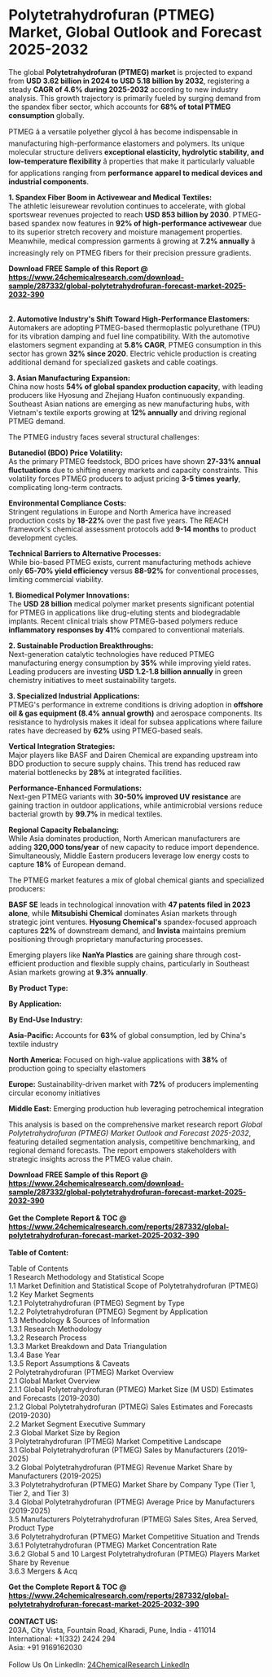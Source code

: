 <h1>Polytetrahydrofuran (PTMEG) Market, Global Outlook and Forecast 2025-2032</h1><p>The global <strong>Polytetrahydrofuran (PTMEG) market</strong> is projected to expand from <strong>USD 3.62 billion in 2024 to USD 5.18 billion by 2032</strong>, registering a steady <strong>CAGR of 4.6% during 2025-2032</strong> according to new industry analysis. This growth trajectory is primarily fueled by surging demand from the spandex fiber sector, which accounts for <strong>68% of total PTMEG consumption</strong> globally.</p><p>PTMEG â a versatile polyether glycol â has become indispensable in manufacturing high-performance elastomers and polymers. Its unique molecular structure delivers <strong>exceptional elasticity, hydrolytic stability, and low-temperature flexibility</strong> â properties that make it particularly valuable for applications ranging from <strong>performance apparel to medical devices and industrial components</strong>.</p><p><strong>1. Spandex Fiber Boom in Activewear and Medical Textiles:</strong><br>
The athletic leisurewear revolution continues to accelerate, with global sportswear revenues projected to reach <strong>USD 853 billion by 2030</strong>. PTMEG-based spandex now features in <strong>92% of high-performance activewear</strong> due to its superior stretch recovery and moisture management properties. Meanwhile, medical compression garments â growing at <strong>7.2% annually</strong> â increasingly rely on PTMEG fibers for their precision pressure gradients.</p><div><b>Download FREE Sample of this Report @ 
            <a href="https://www.24chemicalresearch.com/download-sample/287332/global-polytetrahydrofuran-forecast-market-2025-2032-390">
            https://www.24chemicalresearch.com/download-sample/287332/global-polytetrahydrofuran-forecast-market-2025-2032-390</a></b></div><br><p><strong>2. Automotive Industry's Shift Toward High-Performance Elastomers:</strong><br>
Automakers are adopting PTMEG-based thermoplastic polyurethane (TPU) for its vibration damping and fuel line compatibility. With the automotive elastomers segment expanding at <strong>5.8% CAGR</strong>, PTMEG consumption in this sector has grown <strong>32% since 2020</strong>. Electric vehicle production is creating additional demand for specialized gaskets and cable coatings.</p><p><strong>3. Asian Manufacturing Expansion:</strong><br>
China now hosts <strong>54% of global spandex production capacity</strong>, with leading producers like Hyosung and Zhejiang Huafon continuously expanding. Southeast Asian nations are emerging as new manufacturing hubs, with Vietnam's textile exports growing at <strong>12% annually</strong> and driving regional PTMEG demand.</p><p>The PTMEG industry faces several structural challenges:</p><p><strong>Butanediol (BDO) Price Volatility:</strong><br>
	As the primary PTMEG feedstock, BDO prices have shown <strong>27-33% annual fluctuations</strong> due to shifting energy markets and capacity constraints. This volatility forces PTMEG producers to adjust pricing <strong>3-5 times yearly</strong>, complicating long-term contracts.</p><p><strong>Environmental Compliance Costs:</strong><br>
	Stringent regulations in Europe and North America have increased production costs by <strong>18-22%</strong> over the past five years. The REACH framework's chemical assessment protocols add <strong>9-14 months</strong> to product development cycles.</p><p><strong>Technical Barriers to Alternative Processes:</strong><br>
	While bio-based PTMEG exists, current manufacturing methods achieve only <strong>65-70% yield efficiency</strong> versus <strong>88-92%</strong> for conventional processes, limiting commercial viability.</p><p><strong>1. Biomedical Polymer Innovations:</strong><br>
The <strong>USD 28 billion</strong> medical polymer market presents significant potential for PTMEG in applications like drug-eluting stents and biodegradable implants. Recent clinical trials show PTMEG-based polymers reduce <strong>inflammatory responses by 41%</strong> compared to conventional materials.</p><p><strong>2. Sustainable Production Breakthroughs:</strong><br>
Next-generation catalytic technologies have reduced PTMEG manufacturing energy consumption by <strong>35%</strong> while improving yield rates. Leading producers are investing <strong>USD 1.2-1.8 billion annually</strong> in green chemistry initiatives to meet sustainability targets.</p><p><strong>3. Specialized Industrial Applications:</strong><br>
PTMEG's performance in extreme conditions is driving adoption in <strong>offshore oil &amp; gas equipment (8.4% annual growth)</strong> and aerospace components. Its resistance to hydrolysis makes it ideal for subsea applications where failure rates have decreased by <strong>62%</strong> using PTMEG-based seals.</p><p><strong>Vertical Integration Strategies:</strong><br>
	Major players like BASF and Dairen Chemical are expanding upstream into BDO production to secure supply chains. This trend has reduced raw material bottlenecks by <strong>28%</strong> at integrated facilities.</p><p><strong>Performance-Enhanced Formulations:</strong><br>
	Next-gen PTMEG variants with <strong>30-50% improved UV resistance</strong> are gaining traction in outdoor applications, while antimicrobial versions reduce bacterial growth by <strong>99.7%</strong> in medical textiles.</p><p><strong>Regional Capacity Rebalancing:</strong><br>
	While Asia dominates production, North American manufacturers are adding <strong>320,000 tons/year</strong> of new capacity to reduce import dependence. Simultaneously, Middle Eastern producers leverage low energy costs to capture <strong>18%</strong> of European demand.</p><p>The PTMEG market features a mix of global chemical giants and specialized producers:</p><p><strong>BASF SE</strong> leads in technological innovation with <strong>47 patents filed in 2023 alone</strong>, while <strong>Mitsubishi Chemical</strong> dominates Asian markets through strategic joint ventures. <strong>Hyosung Chemical's</strong> spandex-focused approach captures <strong>22%</strong> of downstream demand, and <strong>Invista</strong> maintains premium positioning through proprietary manufacturing processes.</p><p>Emerging players like <strong>NanYa Plastics</strong> are gaining share through cost-efficient production and flexible supply chains, particularly in Southeast Asian markets growing at <strong>9.3% annually</strong>.</p><p><strong>By Product Type:</strong></p><p><strong>By Application:</strong></p><p><strong>By End-Use Industry:</strong></p><p><strong>Asia-Pacific:</strong> Accounts for <strong>63%</strong> of global consumption, led by China's textile industry</p><p><strong>North America:</strong> Focused on high-value applications with <strong>38%</strong> of production going to specialty elastomers</p><p><strong>Europe:</strong> Sustainability-driven market with <strong>72%</strong> of producers implementing circular economy initiatives</p><p><strong>Middle East:</strong> Emerging production hub leveraging petrochemical integration</p><p>This analysis is based on the comprehensive market research report <em>Global Polytetrahydrofuran (PTMEG) Market Outlook and Forecast 2025-2032</em>, featuring detailed segmentation analysis, competitive benchmarking, and regional demand forecasts. The report empowers stakeholders with strategic insights across the PTMEG value chain.</p><div><b>Download FREE Sample of this Report @ 
            <a href="https://www.24chemicalresearch.com/download-sample/287332/global-polytetrahydrofuran-forecast-market-2025-2032-390">
            https://www.24chemicalresearch.com/download-sample/287332/global-polytetrahydrofuran-forecast-market-2025-2032-390</a></b></div><br><div><b>Get the Complete Report & TOC @ 
            <a href="https://www.24chemicalresearch.com/reports/287332/global-polytetrahydrofuran-forecast-market-2025-2032-390">
            https://www.24chemicalresearch.com/reports/287332/global-polytetrahydrofuran-forecast-market-2025-2032-390</a></b></div><br>
            <b>Table of Content:</b><p>Table of Contents<br />
1 Research Methodology and Statistical Scope<br />
1.1 Market Definition and Statistical Scope of Polytetrahydrofuran (PTMEG)<br />
1.2 Key Market Segments<br />
1.2.1 Polytetrahydrofuran (PTMEG) Segment by Type<br />
1.2.2 Polytetrahydrofuran (PTMEG) Segment by Application<br />
1.3 Methodology & Sources of Information<br />
1.3.1 Research Methodology<br />
1.3.2 Research Process<br />
1.3.3 Market Breakdown and Data Triangulation<br />
1.3.4 Base Year<br />
1.3.5 Report Assumptions & Caveats<br />
2 Polytetrahydrofuran (PTMEG) Market Overview<br />
2.1 Global Market Overview<br />
2.1.1 Global Polytetrahydrofuran (PTMEG) Market Size (M USD) Estimates and Forecasts (2019-2030)<br />
2.1.2 Global Polytetrahydrofuran (PTMEG) Sales Estimates and Forecasts (2019-2030)<br />
2.2 Market Segment Executive Summary<br />
2.3 Global Market Size by Region<br />
3 Polytetrahydrofuran (PTMEG) Market Competitive Landscape<br />
3.1 Global Polytetrahydrofuran (PTMEG) Sales by Manufacturers (2019-2025)<br />
3.2 Global Polytetrahydrofuran (PTMEG) Revenue Market Share by Manufacturers (2019-2025)<br />
3.3 Polytetrahydrofuran (PTMEG) Market Share by Company Type (Tier 1, Tier 2, and Tier 3)<br />
3.4 Global Polytetrahydrofuran (PTMEG) Average Price by Manufacturers (2019-2025)<br />
3.5 Manufacturers Polytetrahydrofuran (PTMEG) Sales Sites, Area Served, Product Type<br />
3.6 Polytetrahydrofuran (PTMEG) Market Competitive Situation and Trends<br />
3.6.1 Polytetrahydrofuran (PTMEG) Market Concentration Rate<br />
3.6.2 Global 5 and 10 Largest Polytetrahydrofuran (PTMEG) Players Market Share by Revenue<br />
3.6.3 Mergers & Acq</p><div><b>Get the Complete Report & TOC @ 
            <a href="https://www.24chemicalresearch.com/reports/287332/global-polytetrahydrofuran-forecast-market-2025-2032-390">
            https://www.24chemicalresearch.com/reports/287332/global-polytetrahydrofuran-forecast-market-2025-2032-390</a></b></div><br><b>CONTACT US:</b><br>
            203A, City Vista, Fountain Road, Kharadi, Pune, India - 411014<br>
            International: +1(332) 2424 294<br>
            Asia: +91 9169162030 <br><br>
            Follow Us On LinkedIn: <a href="https://www.linkedin.com/company/24chemicalresearch/">24ChemicalResearch LinkedIn</a>